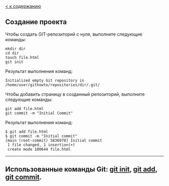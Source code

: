[< к содержанию](./readme.md)

## Создание проекта

Чтобы создать GIT-репозиторий с нуля, выполните следующие команды:

```bash=
mkdir dir
cd dir
touch file.html
git init
```

Результат выполнения команд:

```bash=
Initialized empty Git repository in /home/user/githowto/repositories/dir/.git/
```

Чтобы добавить страницу в созданный репозиторий, выполните следующие команды:

```bash=
git add file.html
git commit -m "Initial Commit"
```

Результат выполнения команд:

```bash=
$ git add file.html
$ git commit -m "Initial commit"
[main (root-commit) 5836970] Initial commit
 1 file changed, 1 insertion(+)
 create mode 100644 file.html
```

---
Использованные команды Git:
[git init](./init.md),
[git add](./add.md),
[git commit](./commit.md).
---
